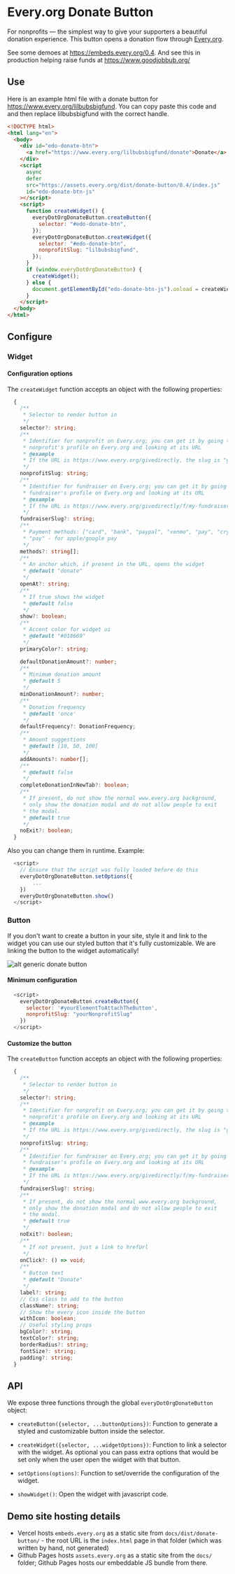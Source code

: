 # Every.org Donate Button

For nonprofits — the simplest way to give your supporters a beautiful donation experience. This button opens a donation flow through [Every.org](https://www.every.org/nonprofits).

See some demoes at https://embeds.every.org/0.4. And see this in production helping raise funds at https://www.goodjobbub.org/

## Use

Here is an example html file with a donate button for https://www.every.org/lilbubsbigfund. You can copy
paste this code and and then replace lilbubsbigfund with the correct handle.

```html
<!DOCTYPE html>
<html lang="en">
  <body>
    <div id="edo-donate-btn">
      <a href="https://www.every.org/lilbubsbigfund/donate">Donate</a>
    </div>
    <script
      async
      defer
      src="https://assets.every.org/dist/donate-button/0.4/index.js"
      id="edo-donate-btn-js"
    ></script>
    <script>
      function createWidget() {
        everyDotOrgDonateButton.createButton({
          selector: "#edo-donate-btn",
        });
        everyDotOrgDonateButton.createWidget({
          selector: "#edo-donate-btn",
          nonprofitSlug: "lilbubsbigfund",
        });
      }
      if (window.everyDotOrgDonateButton) {
        createWidget();
      } else {
        document.getElementById("edo-donate-btn-js").onload = createWidget;
      }
    </script>
  </body>
</html>
```

## Configure

### Widget

#### Configuration options

The `createWidget` function accepts an object with the following properties:

```ts
  {
    /**
     * Selector to render button in
     */
    selector?: string;
    /**
     * Identifier for nonprofit on Every.org; you can get it by going to the
     * nonprofit's profile on Every.org and looking at its URL
     * @example
     * If the URL is https://www.every.org/givedirectly, the slug is "givedirectly"
     */
    nonprofitSlug: string;
    /**
     * Identifier for fundraiser on Every.org; you can get it by going to the
     * fundraiser's profile on Every.org and looking at its URL
     * @example
     * If the URL is https://www.every.org/givedirectly/f/my-fundraiser, the slug is "my-fundraiser"
     */
    fundraiserSlug?: string;
    /**
     * Payment methods: ["card", "bank", "paypal", "venmo", "pay", "crypto", "stocks", "daf"]
     * "pay" - for apple/google pay
     */
    methods?: string[];
    /**
     * An anchor which, if present in the URL, opens the widget
     * @default "donate"
     */
    openAt?: string;
    /**
     * If true shows the widget
     * @default false
     */
    show?: boolean;
    /**
     * Accent color for widget ui
     * @default "#018669"
     */
    primaryColor?: string;

    defaultDonationAmount?: number;
    /**
     * Minimum donation amount
     * @default 5
     */
    minDonationAmount?: number;
    /**
     * Donation frequency
     * @default 'once'
     */
    defaultFrequency?: DonationFrequency;
    /**
     * Amount suggestions
     * @default [10, 50, 100]
     */
    addAmounts?: number[];
    /**
     * @default false
     */
    completeDonationInNewTab?: boolean;
    /**
     * If present, do not show the normal www.every.org background,
     * only show the donation modal and do not allow people to exit
     * the modal.
     * @default true
     */
    noExit?: boolean;
  }
```

Also you can change them in runtime. Example:

```js
  <script>
    // Ensure that the script was fully loaded before do this
    everyDotOrgDonateButton.setOptions({
        ...
    })
    everyDotOrgDonateButton.show()
  </script>
```

### Button

If you don't want to create a button in your site, style it and link to the widget you can use our styled button that it's fully customizable.
We are linking the button to the widget automatically!

![alt generic donate button](docs/assets/generic-button.png)

#### Minimum configuration

```js
  <script>
    everyDotOrgDonateButton.createButton({
      selector: '#yourElementToAttachTheButton',
      nonprofitSlug: "yourNonprofitSlug"
    })
  </script>
```

#### Customize the button

The `createButton` function accepts an object with the following properties:

```ts
  {
    /**
     * Selector to render button in
     */
    selector?: string;
    /**
     * Identifier for nonprofit on Every.org; you can get it by going to the
     * nonprofit's profile on Every.org and looking at its URL
     * @example
     * If the URL is https://www.every.org/givedirectly, the slug is "givedirectly"
     */
    nonprofitSlug: string;
    /**
     * Identifier for fundraiser on Every.org; you can get it by going to the
     * fundraiser's profile on Every.org and looking at its URL
     * @example
     * If the URL is https://www.every.org/givedirectly/f/my-fundraiser, the slug is "my-fundraiser"
     */
    fundraiserSlug?: string;
    /**
     * If present, do not show the normal www.every.org background,
     * only show the donation modal and do not allow people to exit
     * the modal.
     * @default true
     */
    noExit?: boolean;
    /**
     * If not present, just a link to hrefUrl
     */
    onClick?: () => void;
    /**
     * Button text
     * @default "Donate"
     */
    label?: string;
    // Css class to add to the button
    className?: string;
    // Show the every icon inside the button
    withIcon: boolean;
    // Useful styling props
    bgColor?: string;
    textColor?: string;
    borderRadius?: string;
    fontSize?: string;
    padding?: string;
  }
```

## API

We expose three functions through the global `everyDotOrgDonateButton` object:

- `createButton({selector, ...buttonOptions})`: Function to generate a styled and customizable button inside the selector.

- `createWidget({selector, ...widgetOptions})`: Function to link a selector with the widget. As optional you can pass extra options that would be set only when the user open the widget with that button.

- `setOptions(options)`: Function to set/override the configuration of the widget.

- `showWidget()`: Open the widget with javascript code.

## Demo site hosting details

- Vercel hosts `embeds.every.org` as a static site from
  `docs/dist/donate-button/` - the root URL is the `index.html` page in that
  folder (which was written by hand, not generated)
- Github Pages hosts `assets.every.org` as a static site from the `docs/`
  folder; Github Pages hosts our embeddable JS bundle from there.
